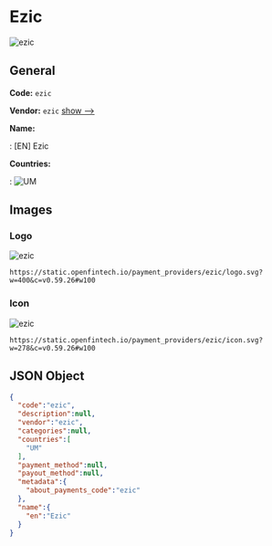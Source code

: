 
# Ezic 
![ezic](https://static.openfintech.io/payment_providers/ezic/logo.svg?w=400&c=v0.59.26#w100)  

## General 
 
**Code:** `ezic` 
 
**Vendor:** `ezic` [show -->](/vendors/ezic/) 
 
**Name:** 
 
:	[EN] Ezic 
 
 
**Countries:** 
 
:	![UM](https://cdnjs.cloudflare.com/ajax/libs/flag-icon-css/3.3.0/flags/4x3/um.svg#w24)  

## Images 

### Logo 
 
![ezic](https://static.openfintech.io/payment_providers/ezic/logo.svg?w=400&c=v0.59.26#w100)  

```
https://static.openfintech.io/payment_providers/ezic/logo.svg?w=400&c=v0.59.26#w100
```  

### Icon 
 
![ezic](https://static.openfintech.io/payment_providers/ezic/icon.svg?w=278&c=v0.59.26#w100)  

```
https://static.openfintech.io/payment_providers/ezic/icon.svg?w=278&c=v0.59.26#w100
```  

## JSON Object 

```json
{
  "code":"ezic",
  "description":null,
  "vendor":"ezic",
  "categories":null,
  "countries":[
    "UM"
  ],
  "payment_method":null,
  "payout_method":null,
  "metadata":{
    "about_payments_code":"ezic"
  },
  "name":{
    "en":"Ezic"
  }
}
```  

